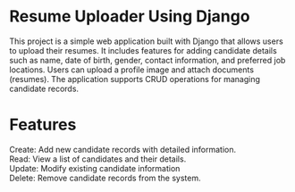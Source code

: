 # Resume Uploader Using Django
This project is a simple web application built with Django that allows users to upload their resumes. It includes features for adding candidate details such as name, date of birth, gender, contact information, and preferred job locations. Users can upload a profile image and attach documents (resumes). The application supports CRUD operations for managing candidate records.

# Features
Create: Add new candidate records with detailed information.<br>
Read: View a list of candidates and their details.<br>
Update: Modify existing candidate information<br>
Delete: Remove candidate records from the system.<br>
